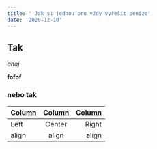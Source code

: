 ```yaml
---
title: ' Jak si jednou pro vždy vyřešit peníze'
date: '2020-12-10'
---
```


## Tak

*ahoj*

**fofof**


### nebo tak


Column | Column | Column
:----- | :----: | -----:
Left   | Center | Right
align  | align  | align